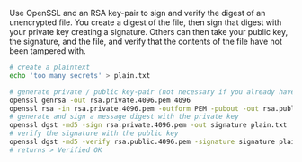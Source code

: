 Use OpenSSL and an RSA key-pair to sign and verify the digest of an unencrypted file.  You create a digest of the file, then sign that digest with your private key creating a signature.  Others can then take your public key, the signature, and the file, and verify that the contents of the file have not been tampered with.

```bash
# create a plaintext
echo 'too many secrets' > plain.txt

# generate private / public key-pair (not necessary if you already have keys)
openssl genrsa -out rsa.private.4096.pem 4096
openssl rsa -in rsa.private.4096.pem -outform PEM -pubout -out rsa.public.4096.pem
# generate and sign a message digest with the private key
openssl dgst -md5 -sign rsa.private.4096.pem -out signature plain.txt
# verify the signature with the public key
openssl dgst -md5 -verify rsa.public.4096.pem -signature signature plain.txt
# returns > Verified OK
```
